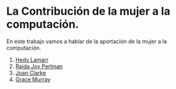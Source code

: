 # La Contribución de la mujer a la computación.

En este trabajo vamos a hablar de la aportación de la mujer a la computación. 

1. [Hedy Lamarr](modulo1/hedylamar)
2. [Raida Joy Perlman](modulo2/raida)
3. [Joan Clarke](modulo3/joan)
4. [Grace Murray](modulo4/grace)
